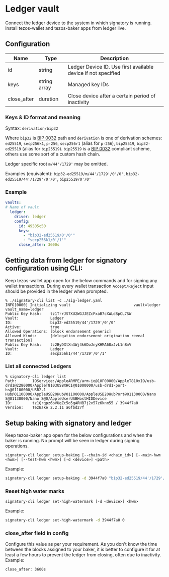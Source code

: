 # Ledger vault
Connect the ledger device to the system in which signatory is running.
Install tezos-wallet and tezos-baker apps from ledger live. 
## Configuration

| Name        | Type         | Description                                                   |
| ----------- | ------------ | ------------------------------------------------------------- |
| id          | string       | Ledger Device ID. Use first available device if not specified |
| keys        | string array | Managed key IDs                                               |
| close_after | duration     | Close device after a certain period of inactivity             |

### Keys & ID format and meaning

Syntax: `derivation/bip32`

Where `bip32` is [BIP 0032](https://en.bitcoin.it/wiki/BIP_0032) path and
`derivation` is one of derivation schemes: `ed25519`, `secp256k1`, `p-256`,
`secp256r1` (alias for `p-256`), `bip25519`, `bip32-ed25519` (alias for
`bip25519`). `bip25519` is a [BIP 0032](https://en.bitcoin.it/wiki/BIP_0032)
compliant scheme, others use some sort of a custom hash chain.

Ledger specific root `m/44'/1729'` may be omitted.

Examples (equivalent): `bip32-ed25519/m/44'/1729'/0'/0'`,
`bip32-ed25519/44'/1729'/0'/0'`, `bip25519/0'/0'`

### Example

```yaml
vaults:
# Name of vault
  ledger:
    driver: ledger
    config:
      id: 49505c50
      keys:
        - "bip32-ed25519/0'/0'"
        - "secp256k1/0'/1'"
      close_after: 3600s
```
## Getting data from ledger for signatory configuration using CLI:
Keep tezos-wallet app open for the below commands and for signing any wallet transactions.
During every wallet transaction `Accept/Reject` input should be provided in the ledger when prompted.

    % ./signatory-cli list -c ./sig-ledger.yaml 
    INFO[0000] Initializing vault                            vault=ledger vault_name=ledger
    Public Key Hash:    tz1TrrJS7XU2WGJJEZcPxaB7cXWLd8pCL7SW
    Vault:              Ledger
    ID:                 bip32-ed25519/44'/1729'/0'/0'
    Active:             true
    Allowed Operations: [block endorsement generic]
    Allowed Kinds:      [delegation endorsement origination reveal transaction]
    Public Key Hash:    tz2ByDXtXn3Wj4k6DoJnyKHMA68xJvL1nBmV
    Vault:              Ledger
    ID:                 secp256k1/44'/1729'/0'/1'

### List all connected Ledgers

```
% signatory-cli ledger list
Path:  		IOService:/AppleARMPE/arm-io@10F00000/AppleT810xIO/usb-drd1@2280000/AppleT8103USBXHCI@01000000/usb-drd1-port-hs@01100000/USB2.1 Hub@01100000/AppleUSB20Hub@01100000/AppleUSB20HubPort@01130000/Nano S@01130000/Nano S@0/AppleUserUSBHostHIDDevice
ID:     	tz1Qrqpz6bVUgZc5o5qARHB7j2v57z6knm55 / 3944f7a0
Version:	TezBake 2.2.11 a6fbd27f
```

## Setup baking with signatory and ledger
Keep tezos-baker app open for the below configurations and when the baker is running.
No prompt will be seen in ledger during signing operations.
```
signatory-cli ledger setup-baking [--chain-id <chain_id>] [--main-hwm <hwm>] [--test-hwm <hwm>] [-d <device>] <path>
```

Example:

```sh
signatory-cli ledger setup-baking -d 3944f7a0 "bip32-ed25519/44'/1729'/0'/0'"
```

### Reset high water marks

```
signatory-cli ledger set-high-watermark [-d <device>] <hwm>
```

Example:

```sh
signatory-cli ledger set-high-watermark -d 3944f7a0 0
```
### close_after field in config
Configure this value as per your requirement. As you don't know the time between the blocks assigned to your baker, it is better to configure it for at least a few hours to prevent the ledger from closing, often due to inactivity. 
Example:
```
close_after: 3600s
```
